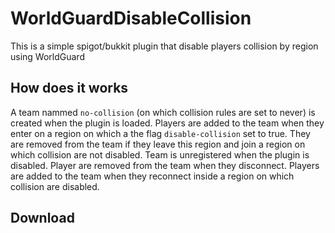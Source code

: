 # WorldGuardDisableCollision
This is a simple spigot/bukkit plugin that disable players collision by region using WorldGuard

## How does it works
A team nammed `no-collision` (on which collision rules are set to never) is created when the plugin is loaded. Players are added to the team when they enter on a region on which a the flag `disable-collision` set to true. They are removed from the team if they leave this region and join a region on which collision are not disabled.
Team is unregistered when the plugin is disabled. Player are removed from the team when they disconnect. Players are added to the team when they reconnect inside a region on which collision are disabled. 

## Download 
